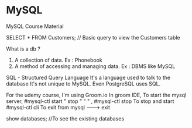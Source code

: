 # MySQL
MySQL Course Material

SELECT * FROM Customers; 
// Basic query to view the Customers table

What is a db ? 
1. A collection of data. Ex : Phonebook 
2. A method of accessing and managing data. Ex : DBMS like MySQL

SQL - Structured Query Language
It's a language used to  talk to the database
It's not unique to MySQL. Even PostgreSQL uses SQL. 

For the udemy course, I'm using Groom.io
In groom IDE,
To start the mysql server, #mysql-ctl start
"   stop "   "      "    , #mysql-ctl stop
To stop and start #mysql-ctl cli
To exit from mysql ---> exit

show databases; //To see the existing databases

